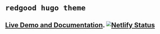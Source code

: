 # `redgood hugo theme`

## [Live Demo and Documentation](https://redgood.netlify.app/blog/redgood_documentation/). [![Netlify Status](https://api.netlify.com/api/v1/badges/68a861d0-19b7-4848-aae9-a14e1a8f01b9/deploy-status)](https://app.netlify.com/sites/redgood/deploys)
